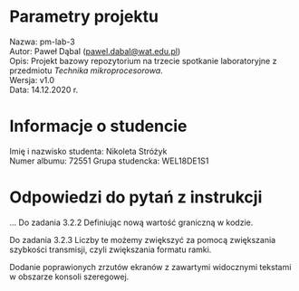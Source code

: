 # Parametry projektu

Nazwa: pm-lab-3  
Autor: Paweł Dąbal (pawel.dabal@wat.edu.pl)  
Opis: Projekt bazowy repozytorium na trzecie spotkanie laboratoryjne z przedmiotu _Technika mikroprocesorowa_.  
Wersja: v1.0  
Data: 14.12.2020 r.

# Informacje o studencie

Imię i nazwisko studenta: Nikoleta Stróżyk  
Numer albumu: 72551
Grupa studencka: WEL18DE1S1

# Odpowiedzi do pytań z instrukcji
...
Do zadania 3.2.2
Definiując nową wartość graniczną w kodzie.

Do zadania 3.2.3
Liczby te możemy zwiększyć za pomocą zwiększania szybkości transmisji, czyli zwiększania formatu ramki.

 Dodanie poprawionych zrzutów ekranów z zawartymi widocznymi tekstami w obszarze konsoli szeregowej.